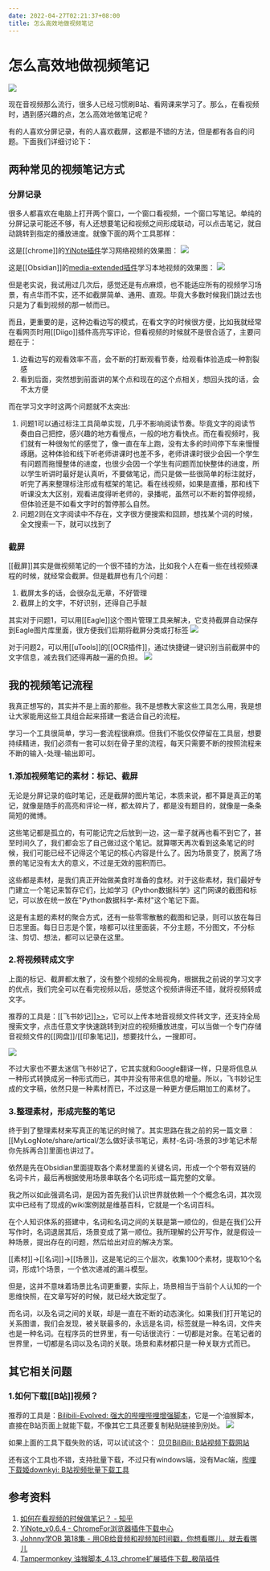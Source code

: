 ```yaml
---
date: 2022-04-27T02:21:37+08:00
title: 怎么高效地做视频笔记
---
```


# 怎么高效地做视频笔记

![](https://yupic.oss-cn-shanghai.aliyuncs.com/202111130005357.png)


现在音视频那么流行，很多人已经习惯刷B站、看网课来学习了。那么，在看视频时，遇到感兴趣的点，怎么高效地做笔记呢？

有的人喜欢分屏记录，有的人喜欢截屏，这都是不错的方法，但是都有各自的问题。下面我们详细讨论下：
## 两种常见的视频笔记方式
### 分屏记录

很多人都喜欢在电脑上打开两个窗口，一个窗口看视频，一个窗口写笔记。单纯的分屏记录可能还不够，有人还想要笔记和视频之间形成联动，可以点击笔记，就自动跳转到指定的播放进度。就像下面的两个工具那样：

这是[[chrome]]的[YiNote插件](https://chrome.google.com/webstore/detail/yinote/fhpgggnmdlmekfdpkdgeiccfkignhkdf?utm_source=chrome-ntp-icon)学习网络视频的效果图：
![](https://yupic.oss-cn-shanghai.aliyuncs.com/202111122040668.png)

这是[[Obsidian]]的[media-extended插件](https://github.com/aidenlx/media-extended)学习本地视频的效果图：
![](https://yupic.oss-cn-shanghai.aliyuncs.com/202111122109727.png)

但是老实说，我试用过几次后，感觉还是有点麻烦，也不能适应所有的视频学习场景，有点华而不实，还不如截屏简单、通用、直观。毕竟大多数时候我们跳过去也只是为了看到视频的那一帧而已。

而且，更重要的是，这种边看边写的模式，在看文字的时候很方便，比如我就经常在看网页时用[[Diigo]]插件高亮写评论，但看视频的时候就不是很合适了，主要问题在于：
1. 边看边写的观看效率不高，会不断的打断观看节奏，给观看体验造成一种割裂感
2. 看到后面，突然想到前面讲的某个点和现在的这个点相关，想回头找的话，会不太方便

而在学习文字时这两个问题就不太突出:
1. 问题1可以通过标注工具简单实现，几乎不影响阅读节奏。毕竟文字的阅读节奏由自己把控，感兴趣的地方看慢点，一般的地方看快点。而在看视频时，我们就有一种很匆忙的感觉了，像一直在车上跑，没有太多的时间停下车来慢慢琢磨。这种体验和线下听老师讲课时也差不多，老师讲课时很少会因一个学生有问题而拖慢整体的进度，也很少会因一个学生有问题而加快整体的进度，所以学生听讲时最好是认真听，不要做笔记，而只是做一些很简单的标注就好，听完了再来整理标注形成有框架的笔记。看在线视频，如果是直播，那和线下听课没太大区别，观看进度得听老师的，录播呢，虽然可以不断的暂停视频，但体验还是不如看文字时的暂停那么自然。
2. 问题2则在文字阅读中不存在，文字很方便搜索和回顾，想找某个词的时候，全文搜索一下，就可以找到了
### 截屏

[[截屏]]其实是做视频笔记的一个很不错的方法，比如我个人在看一些在线视频课程的时候，就经常会截屏。但是截屏也有几个问题：
1. 截屏太多的话，会很杂乱无章，不好管理
2. 截屏上的文字，不好识别，还得自己手敲

其实对于问题1，可以用[[Eagle]]这个图片管理工具来解决，它支持截屏自动保存到Eagle图片库里面，很方便我们后期将截屏分类或打标签
![](https://yupic.oss-cn-shanghai.aliyuncs.com/202111122242038.png)

对于问题2，可以用[[uTools]]的[[OCR插件]]，通过快捷键一键识别当前截屏中的文字信息，减去我们还得再敲一遍的负担。
![](https://yupic.oss-cn-shanghai.aliyuncs.com/202111122239642.png)
## 我的视频笔记流程

我真正想写的，其实并不是上面的那些。我不是想教大家这些工具怎么用，我是想让大家能用这些工具组合起来搭建一套适合自己的流程。

学习一个工具很简单，学习一套流程很麻烦。但我们不能仅仅停留在工具层，想要持续精进，我们必须有一套可以刻在骨子里的流程，每天只需要不断的按照流程来不断的输入-处理-输出即可。
### 1.添加视频笔记的素材：标记、截屏

无论是分屏记录的临时笔记，还是截屏的图片笔记，本质来说，都不算是真正的笔记，就像是随手的高亮和评论一样，都太碎片了，都是没有题目的，就像是一条条简短的微博。

这些笔记都是孤立的，有可能记完之后放到一边，这一辈子就再也看不到它了，甚至时间久了，我们都会忘了自己做过这个笔记。就算哪天再次看到这条笔记的时候，我们可能已经不记得这个笔记的核心内容是什么了。因为场景变了，脱离了场景的笔记没有太大的意义，不过是无效的囤积而已。

这些都是素材，是我们真正开始做美食时准备的食材。对于这些素材，我们最好专门建立一个笔记来暂存它们，比如学习《Python数据科学》这门网课的截图和标记，可以放在统一放在"Python数据科学-素材"这个笔记下面。

这是有主题的素材的聚合方式，还有一些零零散散的截图和记录，则可以放在每日日志里面。每日日志是个筐，啥都可以往里面装，不分主题，不分图文，不分标注、剪切、想法，都可以记录在这里。
### 2.将视频转成文字

上面的标记、截屏都太散了，没有整个视频的全局视角，根据我之前说的学习文字的优点，我们完全可以在看完视频以后，感觉这个视频讲得还不错，就将视频转成文字。

推荐的工具是：[[飞书妙记]][>>](https://www.feishu.cn/product/minutes)，它可以上传本地音视频文件转文字，还支持全局搜索文字，点击任意文字快速跳转到对应的视频播放进度，可以当做一个专门存储音视频文件的[[网盘]]/[[印象笔记]]，想要找什么，一搜即可。

![](https://yupic.oss-cn-shanghai.aliyuncs.com/202111121759595.png)

不过大家也不要太迷信飞书妙记了，它其实就和Google翻译一样，只是将信息从一种形式转换成另一种形式而已，其中并没有带来信息的增量。所以，飞书妙记生成的文字稿，依然只是一种素材而已，不过这是一种更方便后期加工的素材了。
### 3.整理素材，形成完整的笔记

终于到了整理素材来写真正的笔记的时候了。其实思路在我之前的另一篇文章：[[MyLogNote/share/artical/怎么做好读书笔记，素材-名词-场景的3步笔记术帮你先拆再合]]里面也讲过了。

依然是先在Obsidian里面提取各个素材里面的关键名词，形成一个个带有双链的名词卡片，最后再根据使用场景串联各个名词形成一篇完整的文章。

我之所以如此强调名词，是因为首先我们认识世界就依赖一个个概念名词，其次现实中已经有了现成的wiki案例就是维基百科，它就是一个名词百科。

在个人知识体系的搭建中，名词和名词之间的关联是第一顺位的，但是在我们公开写作时，名词退居其后，场景变成了第一顺位。我所理解的公开写作，就是假设一种场景，提出存在的问题，然后给出对应的解决方案。

[[素材]]->[[名词]]->[[场景]]，这是笔记的三个层次，收集100个素材，提取10个名词，形成1个场景，一个依次递减的漏斗模型。

但是，这并不意味着场景比名词更重要，实际上，场景相当于当前个人认知的一个思维快照，在文章写好的时候，就已经大致定型了。

而名词，以及名词之间的关联，却是一直在不断的动态演化。如果我们打开笔记的关系图谱，我们会发现，被关联最多的，永远是名词，标签就是一种名词，文件夹也是一种名词。在程序员的世界里，有一句话很流行：一切都是对象。在笔记者的世界里，一切都是名词以及名词的关联。场景和素材都只是一种关联方式而已。
## 其它相关问题
### 1.如何下载[[B站]]视频？

推荐的工具是：[Bilibili-Evolved: 强大的哔哩哔哩增强脚本](https://github.com/the1812/Bilibili-Evolved)，它是一个油猴脚本，直接在B站页面上就能下载，不像其它工具还要复制粘贴链接到别处。
![](https://yupic.oss-cn-shanghai.aliyuncs.com/202111121800142.png)

如果上面的工具下载失败的话，可以试试这个：
[贝贝BiliBili: B站视频下载网站](https://xbeibeix.com/api/bilibili/#)

还有这个工具也不错，支持批量下载，不过只有windows端，没有Mac端，[哔哩下载姬downkyi: B站视频批量下载工具](https://github.com/leiurayer/downkyi)
## 参考资料

1. [如何在看视频的时候做笔记？ - 知乎](https://www.zhihu.com/question/269641064/answer/718348529)
2. [YiNote_v0.6.4 - ChromeFor浏览器插件下载中心](https://www.chromefor.com/yinote_v0-6-4/)
3. [Johnny学OB 第18集 - 用OB给音频和视频加时间戳，你想看哪儿，就去看哪儿](https://www.bilibili.com/video/BV1hf4y1P7iN)
4. [Tampermonkey 油猴脚本_4.13_chrome扩展插件下载_极简插件](https://chrome.zzzmh.cn/info?token=dhdgffkkebhmkfjojejmpbldmpobfkfo)